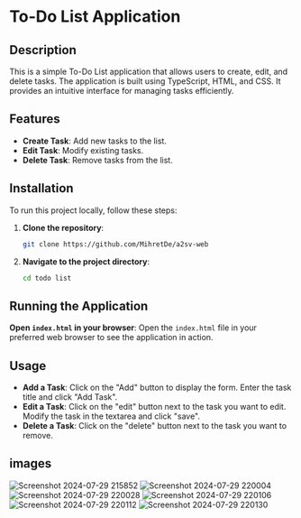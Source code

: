 # To-Do List Application

## Description

This is a simple To-Do List application that allows users to create, edit, and delete tasks. The application is built using TypeScript, HTML, and CSS. It provides an intuitive interface for managing tasks efficiently.

## Features

- **Create Task**: Add new tasks to the list.
- **Edit Task**: Modify existing tasks.
- **Delete Task**: Remove tasks from the list.

## Installation

To run this project locally, follow these steps:

1. **Clone the repository**:
    ```bash
    git clone https://github.com/MihretDe/a2sv-web
    ```
2. **Navigate to the project directory**:
    ```bash
    cd todo list
    ```

## Running the Application


 **Open `index.html` in your browser**:
    Open the `index.html` file in your preferred web browser to see the application in action.

## Usage

- **Add a Task**: Click on the "Add" button to display the form. Enter the task title and click "Add Task".
- **Edit a Task**: Click on the "edit" button next to the task you want to edit. Modify the task in the textarea and click "save".
- **Delete a Task**: Click on the "delete" button next to the task you want to remove.
## images
![Screenshot 2024-07-29 215852](https://github.com/user-attachments/assets/5b23b79f-3c21-4e68-9ed5-57dc1cc9f335)
![Screenshot 2024-07-29 220004](https://github.com/user-attachments/assets/4a28431c-8864-4a18-989a-f38f3d36f4c9)
![Screenshot 2024-07-29 220028](https://github.com/user-attachments/assets/7d7993d5-51a5-4d5b-bf28-6c2548726441)
![Screenshot 2024-07-29 220106](https://github.com/user-attachments/assets/fe68c319-e97b-40dc-acb3-6011e7bdc5f5)
![Screenshot 2024-07-29 220112](https://github.com/user-attachments/assets/11504c5c-6a9e-4472-a205-0b520ec64a73)
![Screenshot 2024-07-29 220130](https://github.com/user-attachments/assets/246ac76f-bb7e-4a85-bab2-76a07d9efa14)


